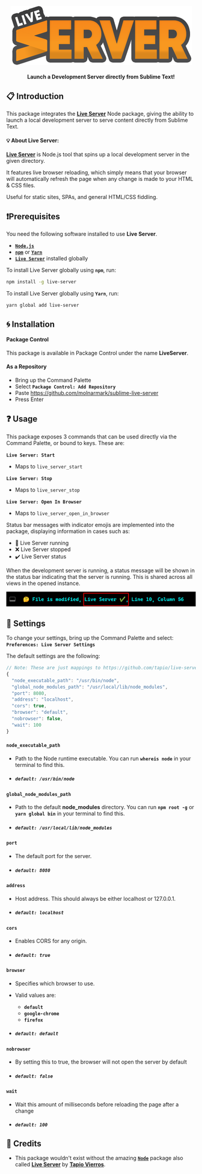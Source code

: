 <p align="center">
  <img src="images/logo.png">
  <h4 align="center">Launch a Development Server directly from Sublime Text!</h4>
</p>

## 📋 Introduction

This package integrates the **[Live Server](https://www.npmjs.com/package/live-server)** Node package, giving the ability to launch a local development server to serve content directly from Sublime Text.

#### 💡 About Live Server:

**[Live Server](https://www.npmjs.com/package/live-server)** is Node.js tool that spins up a local development server in the given directory.

It features live browser reloading, which simply means that your browser will automatically refresh the page when any change is made to your HTML & CSS files.

Useful for static sites, SPAs, and general HTML/CSS fiddling.

## ❗Prerequisites

You need the following software installed to use **Live Server**.

- [**`Node.js`**](https://nodejs.org/)
- [**`npm`**](https://npmjs.com) or [**`Yarn`**](https://yarnpkg.com)
- [**`Live Server`**](https://www.npmjs.com/package/live-server) installed globally

To install Live Server globally using **`npm`**, run:

```sh
npm install -g live-server
```

To install Live Server globally using **`Yarn`**, run:

```sh
yarn global add live-server
```

## 🌀 Installation

#### Package Control

This package is available in Package Control under the name **LiveServer**.

#### As a Repository

- Bring up the Command Palette
- Select **`Package Control: Add Repository`**
- Paste https://github.com/molnarmark/sublime-live-server
- Press Enter

## ❓ Usage

This package exposes 3 commands that can be used directly via the Command Palette, or bound to keys. These are:

**`Live Server: Start`**

- Maps to `live_server_start`

**`Live Server: Stop`**

- Maps to `live_server_stop`

**`Live Server: Open In Browser`**

- Maps to `live_server_open_in_browser`

Status bar messages with indicator emojis are implemented into the package, displaying information in cases such as:

- 🎉 Live Server running
- ❌ Live Server stopped
- ✔️ Live Server status

When the development server is running, a status message will be shown in the status bar indicating that the server is running.
This is shared across all views in the opened instance.

<p align="center">
  <img src="images/statusbar.png">
</p>

## 🔨 Settings

To change your settings, bring up the Command Palette and select: **`Preferences: Live Server Settings`**

The default settings are the following:

```js
// Note: These are just mappings to https://github.com/tapio/live-server#usage-from-command-line
{
  "node_executable_path": "/usr/bin/node",
  "global_node_modules_path": "/usr/local/lib/node_modules",
  "port": 8080,
  "address": "localhost",
  "cors": true,
  "browser": "default",
  "nobrowser": false,
  "wait": 100
}
```

#### **`node_executable_path`**

- Path to the Node runtime executable. You can run **`whereis node`** in your terminal to find this.
- ##### **`default: /usr/bin/node`**

#### **`global_node_modules_path`**

- Path to the default **node_modules** directory. You can run **`npm root -g`** or **`yarn global bin`** in your terminal to find this.
- ##### **`default: /usr/local/lib/node_modules`**

#### **`port`**

- The default port for the server.
- ##### **`default: 8080`**

#### **`address`**

- Host address. This should always be either localhost or 127.0.0.1.
- ##### **`default: localhost`**

#### **`cors`**

- Enables CORS for any origin.
- ##### **`default: true`**

#### **`browser`**

- Specifies which browser to use.
- Valid values are:

  - **`default`**
  - **`google-chrome`**
  - **`firefox`**

- ##### **`default: default`**

#### **`nobrowser`**

- By setting this to true, the browser will not open the server by default
- ##### **`default: false`**

#### **`wait`**

- Wait this amount of milliseconds before reloading the page after a change
- ##### **`default: 100`**

## 🔖 Credits

- This package wouldn't exist without the amazing [**`Node`**](https://nodejs.org/) package also called **[Live Server](https://www.npmjs.com/package/live-server)** by **[Tapio Vierros](https://github.com/tapio)**.
